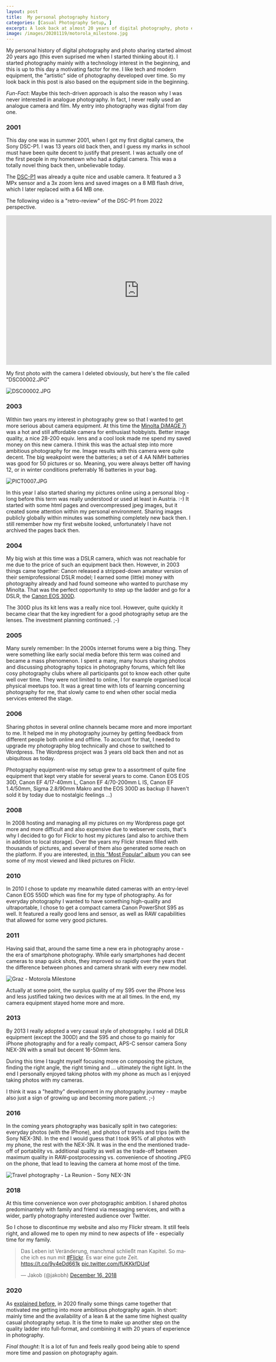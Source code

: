 ```yaml
---
layout: post
title:  My personal photography history
categories: [Casual Photography Setup, ]
excerpt: A look back at almost 20 years of digital photography, photo equipment and photo sharing
image: /images/20201119/motorola_milestone.jpg
---
```


My personal history of digital photography and photo sharing started almost 20 years ago (this even suprised me when I started thinking about it). I started photography mainly with a technology interest in the beginning, and this is up to this day a motivating factor for me. I like tech and modern equipment, the "artistic" side of photography developed over time. So my look back in this post is also based on the equipment side in the beginning.

_Fun-Fact_: Maybe this tech-driven approach is also the reason why I was never interested in analogue photography. In fact, I never really used an analogue camera and film. My entry into photography was digital from day one.

### 2001

This day one was in summer 2001, when I got my first digital camera, the Sony DSC-P1. I was 13 years old back then, and I guess my marks in school must have been quite decent to justify that present. I was actually one of the first people in my hometown who had a digital camera. This was a totally novel thing back then, unbelievable today.

The [DSC-P1](https://www.dpreview.com/reviews/sonydscp1) was already a quite nice and usable camera. It featured a 3 MPx sensor and a 3x zoom lens and saved images on a 8 MB flash drive, which I later replaced with a 64 MB one.

The following video is a "retro-review" of the DSC-P1 from 2022 perspective.

<iframe width="720" height="405" src="https://www.youtube-nocookie.com/embed/YrdZUIsUBF0" title="YouTube video player" frameborder="0" allow="accelerometer; autoplay; clipboard-write; encrypted-media; gyroscope; picture-in-picture" allowfullscreen> </iframe>


My first photo with the camera I deleted obviously, but here's the file called "DSC00002.JPG" 

![DSC00002.JPG](../images/20201119/DSC00002.JPG)

### 2003

Within two years my interest in photography grew so that I wanted to get more serious about camera equipment. At this time the [Minolta DiMAGE 7i](https://www.dpreview.com/reviews/minoltadimage7i) was a hot and still affordable camera for enthusiast hobbyists. Better image quality, a nice 28-200 equiv. lens and a cool look made me spend my saved money on this new camera. I think this was the actual step into more ambitious photography for me. Image results with this camera were quite decent. The big weakpoint were the batteries; a set of 4 AA NiMH batteries was good for 50 pictures or so. Meaning, you were always better off having 12, or in winter conditions preferrably 16 batteries in your bag.

![PICT0007.JPG](../images/20201119/PICT0007.JPG)

In this year I also started sharing my pictures online using a personal blog - long before this term was really understood or used at least in Austria. :-)
It started with some html pages and overcompressed jpeg images, but it created some attention within my personal environment. Sharing images publicly globally within minutes was something completely new back then.
I still remember how my first website looked, unfortunately I have not archived the pages back then.

### 2004

My big wish at this time was a DSLR camera, which was not reachable for me due to the price of such an equipment back then. However, in 2003 things came together: Canon released a stripped-down amateur version of their semiprofessional DSLR model; I earned some (little) money with photography already and had found someone who wanted to purchase my Minolta. That was the perfect opportunity to step up the ladder and go for a DSLR, the [Canon EOS 300D](https://www.dpreview.com/reviews/canoneos300d).

The 300D plus its kit lens was a really nice tool. However, quite quickly it became clear that the key ingredient for a good photography setup are the lenses. The investment planning continued. ;-)

### 2005

Many surely remember: In the 2000s internet forums were a big thing. They were something like early social media before this term was coined and became a mass phenomenon. I spent a many, many hours sharing photos and discussing photography topics in photography forums, which felt like cosy photography clubs where all participants got to know each other quite well over time. They were not limited to online, I for example organised local physical meetups too. It was a great time with lots of learning concerning photography for me, that slowly came to end when other social media services entered the stage.

### 2006

Sharing photos in several online channels became more and more important to me. It helped me in my photography journey by getting feedback from different people both online and offline. To acocunt for that, I needed to upgrade my photography blog technically and chose to switched to Wordpress. The Wordpress project was 3 years old back then and not as ubiquitous as today. 

Photography equipment-wise my setup grew to a assortment of quite fine equipment that kept very stable for several years to come. Canon EOS EOS 30D, Canon EF 4/17-40mm L, Canon EF 4/70-200mm L IS, Canon EF 1.4/50mm, Sigma 2.8/90mm Makro and the EOS 300D as backup (I haven't sold it by today due to nostalgic feelings ...)

### 2008 

In 2008 hosting and managing all my pictures on my Wordpress page got more and more difficult and also expensive due to webserver costs, that's why I decided to go for Flickr to host my pictures (and also to archive them in addition to local storage). Over the years my Flickr stream filled with thousands of pictures, and several of them also generated some reach on the platform. If you are interested, [in this "Most Popular" album](https://www.flickr.com/photos/jakobhuerner/albums/72157639081126315) you can see some of my most viewed and liked pictures on Flickr.

### 2010

In 2010 I chose to update my meanwhile dated cameras with an entry-level Canon EOS 550D which was fine for my type of photography. As for everyday photography I wanted to have something high-quality and ultraportable, I chose to get a compact camera Canon PowerShot S95 as well. It featured a really good lens and sensor, as well as RAW capabilities that allowed for some very good pictures. 


### 2011

Having said that, around the same time a new era in photography arose - the era of smartphone photography. While early smartphones had decent cameras to snap quick shots, they improved so rapidly over the years that the difference between phones and camera shrank with every new model.

![Graz - Motorola Milestone](../images/20201119/motorola_milestone.jpg)

Actually at some point, the surplus quality of my S95 over the iPhone less and less justified taking two devices with me at all times. In the end, my camera equipment stayed home more and more.

### 2013

By 2013 I really adopted a very casual style of photography. I sold all DSLR equipment (except the 300D) and the S95 and chose to go mainly for iPhone photography and for a really compact, APS-C sensor camera Sony NEX-3N with a small but decent 16-50mm lens.


During this time I taught myself focusing more on composing the picture, finding the right angle, the right timing and ... ultimately the right light. In the end I personally enjoyed taking photos with my phone as much as I enjoyed taking photos with my cameras.

I think it was a "healthy" development in my photography journey - maybe also just a sign of growing up and becoming more patient. ;-)

### 2016

In the coming years photography was basically split in two categories: everyday photos (with the iPhone), and photos of travels and trips (with the Sony NEX-3N). In the end I would guess that I took 95% of all photos with my phone, the rest with the NEX-3N.
It was in the end the mentioned trade-off of portability vs. additional quality as well as the trade-off between maximum quality in RAW-postprocessing vs. convenience of shooting JPEG on the phone, that lead to leaving the camera at home most of the time.

![Travel photography - La Reunion - Sony NEX-3N](../images/20201119/la_reunion.jpg)

### 2018

At this time convenience won over photographic ambition. I shared photos predominantely with family and friend via messaging services, and with a wider, partly photography interested audience over Twitter. 

So I chose to discontinue my website and also my Flickr stream. It still feels right, and allowed me to open my mind to new aspects of life - especially time for my family. 

<blockquote class="twitter-tweet"><p lang="de" dir="ltr">Das Leben ist Veränderung, manchmal schließt man Kapitel. So mache ich es nun mit <a href="https://twitter.com/hashtag/Flickr?src=hash&amp;ref_src=twsrc%5Etfw">#Flickr</a>. Es war eine gute Zeit. <a href="https://t.co/9y4eDd661k">https://t.co/9y4eDd661k</a> <a href="https://t.co/fUKKkfDUqf">pic.twitter.com/fUKKkfDUqf</a></p>&mdash; Jakob (@jakobh) <a href="https://twitter.com/jakobh/status/1074286126230323200?ref_src=twsrc%5Etfw">December 16, 2018</a></blockquote> <script async src="https://platform.twitter.com/widgets.js" charset="utf-8"></script> 

### 2020

As [explained before](../leanest_highest_quality_casual_photography_setup), in 2020 finally some things came together that motivated me getting into more ambitious photography again. In short: mainly time and the availability of a lean & at the same time highest quality casual photography setup.
It is the time to make up another step on the quality ladder into full-format, and combining it with 20 years of experience in photography.

*Final thought*: It is a lot of fun and feels really good being able to spend more time and passion on photography again. 
